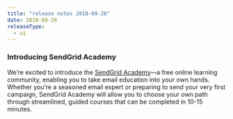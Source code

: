 ```yaml
---
title: "release notes 2018-09-26"
date: 2018-09-26
releaseType:
  - ui
---
```


###	Introducing SendGrid Academy

We’re excited to introduce the [SendGrid Academy](https://sendgrid.com/learn)––a free online learning community, enabling you to take email education into your own hands. Whether you’re a seasoned email expert or preparing to send your very first campaign, SendGrid Academy will allow you to choose your own path through streamlined, guided courses that can be completed in 10-15 minutes.